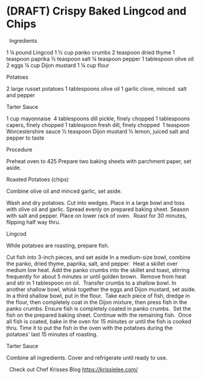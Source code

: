 # (DRAFT) Crispy Baked Lingcod and Chips


 
Ingredients


1 ¼ pound Lingcod
1 ½ cup panko crumbs
2 teaspoon dried thyme
1 teaspoon paprika
½ teaspoon salt
¼ teaspoon pepper
1 tablespoon olive oil
2 eggs
¼ cup Dijon mustard
1 ¼ cup flour

Potatoes

2 large russet potatoes
1 tablespoons olive oil
1 garlic clove, minced 
salt and pepper

Tarter Sauce

1 cup mayonnaise 
4 tablespoons dill pickle, finely chopped
1 tablespoons capers, finely chopped
1 tablespoon fresh dill, finely chopped 
1 teaspoon Worcestershire sauce
½ teaspoon Dijon mustard
½ lemon, juiced
salt and pepper to taste


Procedure

Preheat oven to 425
Prepare two baking sheets with parchment paper, set aside. 


Roasted Potatoes (chips)

Combine olive oil and minced garlic, set aside. 


Wash and dry potatoes.
Cut into wedges.
Place in a large bowl and toss with olive oil and garlic.
Spread evenly on prepared baking sheet.
Season with salt and pepper.
Place on lower rack of oven. 
Roast for 30 minutes, flipping half way thru.


Lingcod

While potatoes are roasting, prepare fish.


Cut fish into 3-inch pieces, and set aside
In a medium-size bowl, combine the panko, dried thyme, paprika, salt, and pepper. 
Heat a skillet over medium low heat. Add the panko crumbs into the skillet and toast, stirring frequently for about 5 minutes or until golden brown. 
Remove from heat and stir in 1 tablespoon on oil. 
Transfer crumbs to a shallow bowl.
In another shallow bowl, whisk together the eggs and Dijon mustard, set aside.
In a third shallow bowl, put in the flour. 
Take each piece of fish, dredge in the flour, then completely coat in the Dijon mixture, then press fish in the panko crumbs. Ensure fish is completely coated in panko crumbs. 
Set the fish on the prepared baking sheet.
Continue with the remaining fish. 
Once all fish is coated, bake in the oven for 15 minutes or until the fish is cooked thru. Time it to put the fish in the oven with the potatoes during the potatoes' last 15 minutes of roasting. 


Tarter Sauce

Combine all ingredients.
Cover and refrigerate until ready to use.

 
Check out Chef Krisses Blog https://krissielee.com/